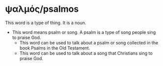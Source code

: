 # ψαλμός/psalmos
This word is a type of thing. It is a noun.

* This word means psalm or song. A psalm is a type of song people sing to praise God.
    * This word can be used to talk about a psalm or song collected in the book Psalms in the Old Testament.
    * This word can be used to talk about a song that Christians sing to praise God.
